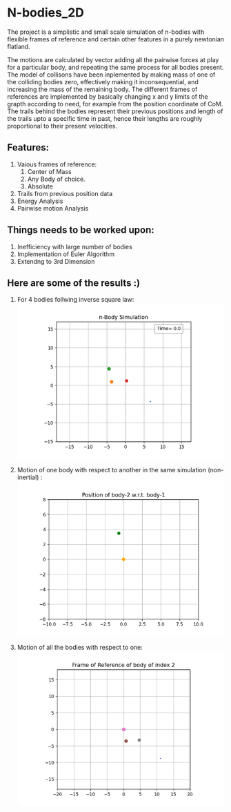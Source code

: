 # N-bodies_2D
The project is a simplistic and small scale simulation of n-bodies with flexible frames of reference and certain other features in a purely newtonian flatland.

The motions are calculated by vector adding all the pairwise forces at play for a particular body, and repeating the same process for all bodies present. The model of collisons have been inplemented by making mass of one of the colliding bodies zero, effectively making it inconsequential, and increasing the mass of the remaining body. The different frames of references are implemented by basically changing x and y limits of the grapth according to need, for example from the position coordinate of CoM. The trails behind the bodies represent their previous positions and length of the trails upto a specific time in past, hence their lengths are roughly proportional to their present velocities.

## Features: 
  1. Vaious frames of reference:
       1. Center of Mass
       2. Any Body of choice.
       3.  Absolute
  2. Trails from previous position data
  3. Energy Analysis
  4. Pairwise motion Analysis

## Things needs to be worked upon:
  1. Inefficiency with large number of bodies
  2.  Implementation of Euler Algorithm
  3.  Extendng to 3rd Dimension


## Here are some of the results :)

1. For 4 bodies follwing inverse square law:
![alt text](https://github.com/samyakbrata/N-bodies_2D/blob/main/media/git.gif)

2. Motion of one body with respect to another in the same simulation (non-inertial) :
![alt text](https://github.com/samyakbrata/N-bodies_2D/blob/main/media/gitt.gif)

3. Motion of all the bodies with respect to one:
   ![alt text](https://github.com/samyakbrata/N-bodies_2D/blob/main/media/gittt.gif)
